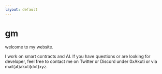 ```yaml
---
layout: default
---
```


# gm
welcome to my website.

I work on smart contracts and AI. If you have questions or are looking for developer, feel free to contact me on Twitter or Discord under 0xAkuti or via mail(at)akuti(dot)xyz.

